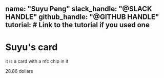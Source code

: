 name: "Suyu Peng"
slack_handle: "@SLACK HANDLE"
github_handle: "@GITHUB HANDLE"
tutorial: # Link to the tutorial if you used one
---

# Suyu's card

it is a card with a nfc chip in it

28.86 dollars

